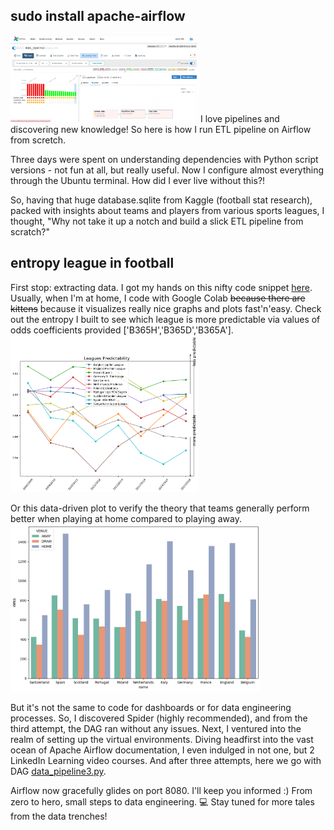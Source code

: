 ## sudo install apache-airflow
<img src="https://github.com/Christymacarena/airflow/blob/main/running%20processes.jpg" width="300">
I love pipelines and discovering new knowledge! So here is how I run ETL pipeline on Airflow from scretch.

Three days were spent on understanding dependencies with Python script versions - not fun at all, but really useful. Now I configure almost everything through the Ubuntu terminal. How did I ever live without this?!

So, having that huge database.sqlite from Kaggle (football stat research), packed with insights about teams and players from various sports leagues, I thought, "Why not take it up a notch and build a slick ETL pipeline from scratch?"
## entropy league in football
First stop: extracting data. I got my hands on this nifty code snippet [here](https://gist.github.com/Christymacarena/399c40828e1041d0188ac103a8c19564). Usually, when I'm at home, I code with Google Colab ~~because there are kittens~~ because it visualizes really nice graphs and plots fast'n'easy. Check out the entropy I built to see which league is more predictable via values of odds coefficients provided ['B365H','B365D','B365A'].
<img src="https://github.com/Christymacarena/airflow/blob/main/enthropy%20line%20plot.png" width="300">

Or this data-driven plot to verify the theory that teams generally perform better when playing at home compared to playing away.
<img src="https://github.com/Christymacarena/airflow/blob/main/home%20away%20play.png" width="400">

But it's not the same to code for dashboards or for data engineering processes. So, I discovered Spider (highly recommended), and from the third attempt, the DAG ran without any issues.
Next, I ventured into the realm of setting up the virtual environments. Diving headfirst into the vast ocean of Apache Airflow documentation, I even indulged in not one, but 2 LinkedIn Learning video courses. And after three attempts, here we go with DAG [data_pipeline3.py](data_pipeline3.ipynb).

Airflow now gracefully glides on port 8080. I'll keep you informed :)
From zero to hero, small steps to data engineering. 💻
Stay tuned for more tales from the data trenches!
